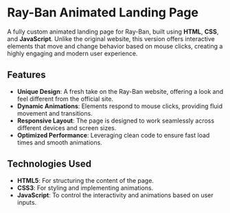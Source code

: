 # Ray-Ban Animated Landing Page

A fully custom animated landing page for Ray-Ban, built using **HTML**, **CSS**, and **JavaScript**. Unlike the original website, this version offers interactive elements that move and change behavior based on mouse clicks, creating a highly engaging and modern user experience.

## Features

- **Unique Design**: A fresh take on the Ray-Ban website, offering a look and feel different from the official site.
- **Dynamic Animations**: Elements respond to mouse clicks, providing fluid movement and transitions.
- **Responsive Layout**: The page is designed to work seamlessly across different devices and screen sizes.
- **Optimized Performance**: Leveraging clean code to ensure fast load times and smooth animations.

## Technologies Used

- **HTML5**: For structuring the content of the page.
- **CSS3**: For styling and implementing animations.
- **JavaScript**: To control the interactivity and animations based on user inputs.
